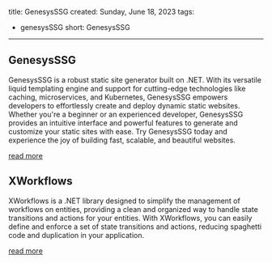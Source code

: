 title: GenesysSSG
created: Sunday, June 18, 2023
tags:
  - genesysSSG
short: GenesysSSG
---
## GenesysSSG

GenesysSSG is a robust static site generator built on .NET. With its versatile liquid templating engine and support for cutting-edge technologies like caching, microservices, and Kubernetes, GenesysSSG empowers developers to effortlessly create and deploy dynamic static websites. Whether you're a beginner or an experienced developer, GenesysSSG provides an intuitive interface and powerful features to generate and customize your static sites with ease. Try GenesysSSG today and experience the joy of building fast, scalable, and beautiful websites.

[read more](genesysssg/test.html)


## XWorkflows

XWorkflows is a .NET library designed to simplify the management of workflows on entities, providing a clean and organized way to handle state transitions and actions for your entities. With XWorkflows, you can easily define and enforce a set of state transitions and actions, reducing spaghetti code and duplication in your application.

[read more](xworkflows/index.html)